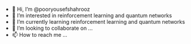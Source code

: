 - 👋 Hi, I’m @pooryousefshahrooz
- 👀 I’m interested in reinforcement learning and quantum networks
- 🌱 I’m currently learning reinforcement learning and quantum networks
- 💞️ I’m looking to collaborate on ...
- 📫 How to reach me ...

<!---
pooryousefshahrooz/pooryousefshahrooz is a ✨ special ✨ repository because its `README.md` (this file) appears on your GitHub profile.
You can click the Preview link to take a look at your changes.
--->
